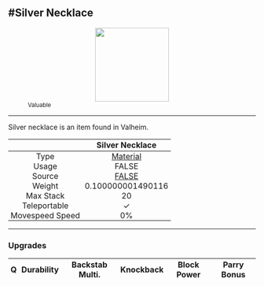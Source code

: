 <meta property="og:title" content="Silver Necklace - MoreValheim" /><meta property="og:type" content="website" /><meta property="og:image" content="/assets/silver_necklace.png" /><meta property="og:description" content="Silver Necklace is an item found in Valheim." /><meta name="theme-color" content="#546D78"><meta name="twitter:card" content="summary_large_image">
#Silver Necklace
-------------
<style>img {width:20px;}.tb {width:150px;display: block;margin-left: auto;margin-right: auto;}</style>

<style>.md-typeset table:not([class]) th:not([align]) {min-width:unset!important;}</style>
<style>td{padding:0em 0.3em!important;text-align:center!important;border-left:.05rem solid var(--md-default-fg-color--lightest)}</style>

<style>th{padding:0.1em 0.3em!important;text-align:center!important;font-weight:bold}</style>

<style>pre{text-align:right!important}</style>
<style>table tr td:first-child {border-left: 0;};</style>

<figure><img src="/assets/silver_necklace.png" class="tb" /><figcaption><small><color=yellow>Valuable</color></small></figcaption></figure>

-------------

Silver necklace is an item found in Valheim.

|        | Silver Necklace              |
| ----------- | ------------------------------------ |
| Type | [Material](../../types/material)
| Usage | FALSE<br>
| Source | [FALSE](../../items/false)
| Weight | 0.100000001490116 |
| Max Stack | 20 |
| Teleportable | ✓
| Movespeed Speed | 0%


-------------

### Upgrades
| Q | Durability | Backstab Multi. | Knockback | Block Power | Parry Bonus
| - | - | - | - | - | - 

